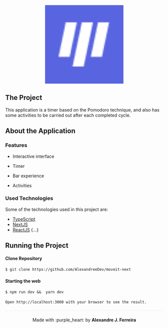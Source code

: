 <div align="center" style="margin-bottom: 20px;">
<img alt="moveit" src="public/favicon.png" width="250" heigth="250"/>
</div>

<div align="center" style="margin: 20px;">

</div>

## The Project

This application is a timer based on the Pomodoro technique, and also has some activities to be carried out after each completed cycle.

##  About the Application

###  Features

- Interactive interface

- Timer

- Bar experience

- Activities


###  Used Technologies

Some of the technologies used in this project are:
- [TypeScript](https://www.typescriptlang.org/)
- [NextJS](https://nextjs.org/)
- [ReactJS](https://pt-br.reactjs.org/)
{...}

## Running the Project
#### Clone Repository
```sh
$ git clone https://github.com/AlexandreeDev/moveit-next


```
#### Starting the web
```
$ npm run dev &&  yarn dev

Open http://localhost:3000 with your browser to see the result.
```

<p align="center" style="margin-top: 20px; border-top: 1px solid #eee; padding-top: 20px;">Made with :purple_heart: by <strong> Alexandre J. Ferreira</strong> </p>